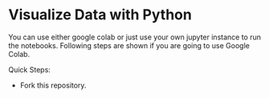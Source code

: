 # Visualize Data with Python
You can use either google colab or just use your own jupyter instance to run the notebooks. Following steps are shown if you are going to use Google Colab.

Quick Steps:
* Fork this repository.
